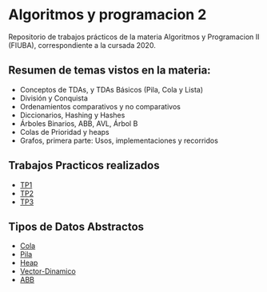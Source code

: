 # Algoritmos y programacion 2 

Repositorio de trabajos prácticos de la materia Algoritmos y Programacion II (FIUBA), correspondiente a la cursada 2020.

## Resumen de temas vistos en la materia:

- Conceptos de TDAs, y TDAs Básicos (Pila, Cola y Lista)
- División y Conquista
- Ordenamientos comparativos y no comparativos
- Diccionarios, Hashing y Hashes
- Árboles Binarios, ABB, AVL, Árbol B
- Colas de Prioridad y heaps
- Grafos, primera parte: Usos, implementaciones y recorridos

## Trabajos Practicos realizados 

- [TP1](https://github.com/Fanusaez/Algoritmos2-Fiuba/tree/main/TP1)
- [TP2](https://github.com/Fanusaez/Algoritmos2-Fiuba/tree/main/TP2)
- [TP3](https://github.com/Fanusaez/Algoritmos2-Fiuba/tree/main/TP3)

## Tipos de Datos Abstractos 

- [Cola](https://github.com/Fanusaez/Algoritmos2-Fiuba/tree/main/Cola)
- [Pila](https://github.com/Fanusaez/Algoritmos2-Fiuba/tree/main/Pila)
- [Heap](https://github.com/Fanusaez/Algoritmos2-Fiuba/tree/main/Heap)
- [Vector-Dinamico](https://github.com/Fanusaez/Algoritmos2-Fiuba/tree/main/Vector-Dinamico)
- [ABB](https://github.com/Fanusaez/Algoritmos2-Fiuba/tree/main/Arbol-Binario-Busqueda(ABB))
